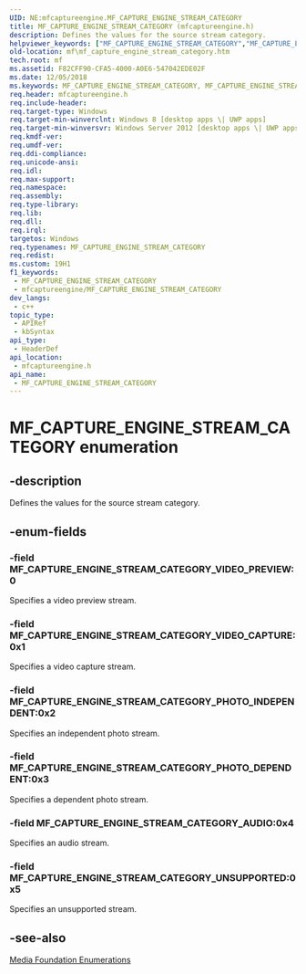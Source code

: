 ```yaml
---
UID: NE:mfcaptureengine.MF_CAPTURE_ENGINE_STREAM_CATEGORY
title: MF_CAPTURE_ENGINE_STREAM_CATEGORY (mfcaptureengine.h)
description: Defines the values for the source stream category.
helpviewer_keywords: ["MF_CAPTURE_ENGINE_STREAM_CATEGORY","MF_CAPTURE_ENGINE_STREAM_CATEGORY enumeration [Media Foundation]","MF_CAPTURE_ENGINE_STREAM_CATEGORY_AUDIO","MF_CAPTURE_ENGINE_STREAM_CATEGORY_PHOTO_DEPENDENT","MF_CAPTURE_ENGINE_STREAM_CATEGORY_PHOTO_INDEPENDENT","MF_CAPTURE_ENGINE_STREAM_CATEGORY_UNSUPPORTED","MF_CAPTURE_ENGINE_STREAM_CATEGORY_VIDEO_CAPTURE","MF_CAPTURE_ENGINE_STREAM_CATEGORY_VIDEO_PREVIEW","mf.mf_capture_engine_stream_category","mfcaptureengine/MF_CAPTURE_ENGINE_STREAM_CATEGORY","mfcaptureengine/MF_CAPTURE_ENGINE_STREAM_CATEGORY_AUDIO","mfcaptureengine/MF_CAPTURE_ENGINE_STREAM_CATEGORY_PHOTO_DEPENDENT","mfcaptureengine/MF_CAPTURE_ENGINE_STREAM_CATEGORY_PHOTO_INDEPENDENT","mfcaptureengine/MF_CAPTURE_ENGINE_STREAM_CATEGORY_UNSUPPORTED","mfcaptureengine/MF_CAPTURE_ENGINE_STREAM_CATEGORY_VIDEO_CAPTURE","mfcaptureengine/MF_CAPTURE_ENGINE_STREAM_CATEGORY_VIDEO_PREVIEW"]
old-location: mf\mf_capture_engine_stream_category.htm
tech.root: mf
ms.assetid: F82CFF90-CFA5-4000-A0E6-547042EDE02F
ms.date: 12/05/2018
ms.keywords: MF_CAPTURE_ENGINE_STREAM_CATEGORY, MF_CAPTURE_ENGINE_STREAM_CATEGORY enumeration [Media Foundation], MF_CAPTURE_ENGINE_STREAM_CATEGORY_AUDIO, MF_CAPTURE_ENGINE_STREAM_CATEGORY_PHOTO_DEPENDENT, MF_CAPTURE_ENGINE_STREAM_CATEGORY_PHOTO_INDEPENDENT, MF_CAPTURE_ENGINE_STREAM_CATEGORY_UNSUPPORTED, MF_CAPTURE_ENGINE_STREAM_CATEGORY_VIDEO_CAPTURE, MF_CAPTURE_ENGINE_STREAM_CATEGORY_VIDEO_PREVIEW, mf.mf_capture_engine_stream_category, mfcaptureengine/MF_CAPTURE_ENGINE_STREAM_CATEGORY, mfcaptureengine/MF_CAPTURE_ENGINE_STREAM_CATEGORY_AUDIO, mfcaptureengine/MF_CAPTURE_ENGINE_STREAM_CATEGORY_PHOTO_DEPENDENT, mfcaptureengine/MF_CAPTURE_ENGINE_STREAM_CATEGORY_PHOTO_INDEPENDENT, mfcaptureengine/MF_CAPTURE_ENGINE_STREAM_CATEGORY_UNSUPPORTED, mfcaptureengine/MF_CAPTURE_ENGINE_STREAM_CATEGORY_VIDEO_CAPTURE, mfcaptureengine/MF_CAPTURE_ENGINE_STREAM_CATEGORY_VIDEO_PREVIEW
req.header: mfcaptureengine.h
req.include-header: 
req.target-type: Windows
req.target-min-winverclnt: Windows 8 [desktop apps \| UWP apps]
req.target-min-winversvr: Windows Server 2012 [desktop apps \| UWP apps]
req.kmdf-ver: 
req.umdf-ver: 
req.ddi-compliance: 
req.unicode-ansi: 
req.idl: 
req.max-support: 
req.namespace: 
req.assembly: 
req.type-library: 
req.lib: 
req.dll: 
req.irql: 
targetos: Windows
req.typenames: MF_CAPTURE_ENGINE_STREAM_CATEGORY
req.redist: 
ms.custom: 19H1
f1_keywords:
 - MF_CAPTURE_ENGINE_STREAM_CATEGORY
 - mfcaptureengine/MF_CAPTURE_ENGINE_STREAM_CATEGORY
dev_langs:
 - c++
topic_type:
 - APIRef
 - kbSyntax
api_type:
 - HeaderDef
api_location:
 - mfcaptureengine.h
api_name:
 - MF_CAPTURE_ENGINE_STREAM_CATEGORY
---
```


# MF_CAPTURE_ENGINE_STREAM_CATEGORY enumeration


## -description

Defines the values for the source stream category.

## -enum-fields

### -field MF_CAPTURE_ENGINE_STREAM_CATEGORY_VIDEO_PREVIEW:0

Specifies a video preview stream.

### -field MF_CAPTURE_ENGINE_STREAM_CATEGORY_VIDEO_CAPTURE:0x1

Specifies a video capture stream.

### -field MF_CAPTURE_ENGINE_STREAM_CATEGORY_PHOTO_INDEPENDENT:0x2

Specifies an independent photo stream.

### -field MF_CAPTURE_ENGINE_STREAM_CATEGORY_PHOTO_DEPENDENT:0x3

Specifies a dependent photo stream.

### -field MF_CAPTURE_ENGINE_STREAM_CATEGORY_AUDIO:0x4

Specifies an audio stream.

### -field MF_CAPTURE_ENGINE_STREAM_CATEGORY_UNSUPPORTED:0x5

Specifies an unsupported stream.

## -see-also

<a href="/windows/desktop/medfound/media-foundation-enumerations">Media Foundation Enumerations</a>
